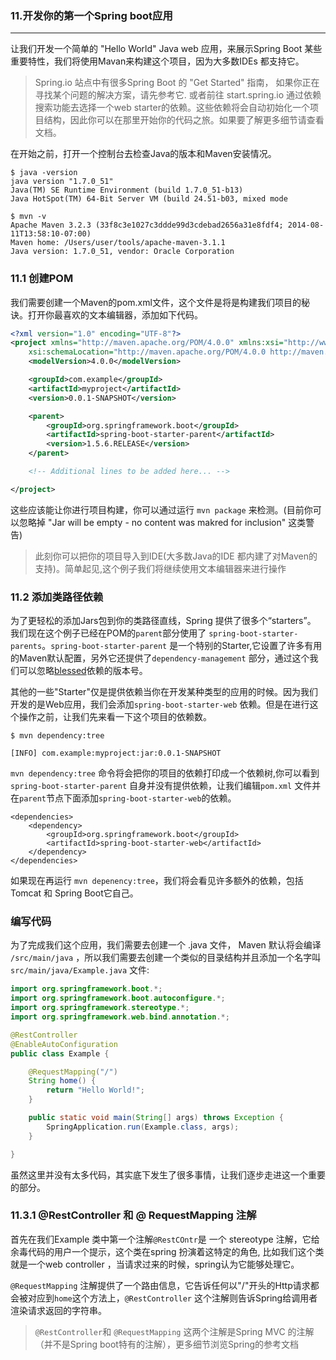 ### 11.开发你的第一个Spring boot应用
---
让我们开发一个简单的 "Hello World" Java web 应用，来展示Spring Boot 某些重要特性，我们将使用Mavan来构建这个项目，因为大多数IDEs 都支持它。


> Spring.io 站点中有很多Spring Boot 的 "Get Started" 指南， 如果你正在寻找某个问题的解决方案，请先参考它. 或者前往 start.spring.io 通过依赖搜索功能去选择一个web starter的依赖。这些依赖将会自动初始化一个项目结构，因此你可以在那里开始你的代码之旅。如果要了解更多细节请查看文档。


在开始之前，打开一个控制台去检查Java的版本和Maven安装情况。


```shell
$ java -version
java version "1.7.0_51"
Java(TM) SE Runtime Environment (build 1.7.0_51-b13)
Java HotSpot(TM) 64-Bit Server VM (build 24.51-b03, mixed mode

```


```
$ mvn -v
Apache Maven 3.2.3 (33f8c3e1027c3ddde99d3cdebad2656a31e8fdf4; 2014-08-11T13:58:10-07:00)
Maven home: /Users/user/tools/apache-maven-3.1.1
Java version: 1.7.0_51, vendor: Oracle Corporation

```

### 11.1 创建POM
我们需要创建一个Maven的pom.xml文件，这个文件是将是构建我们项目的秘诀。打开你最喜欢的文本编辑器，添加如下代码。



```xml
<?xml version="1.0" encoding="UTF-8"?>
<project xmlns="http://maven.apache.org/POM/4.0.0" xmlns:xsi="http://www.w3.org/2001/XMLSchema-instance"
    xsi:schemaLocation="http://maven.apache.org/POM/4.0.0 http://maven.apache.org/xsd/maven-4.0.0.xsd">
    <modelVersion>4.0.0</modelVersion>

    <groupId>com.example</groupId>
    <artifactId>myproject</artifactId>
    <version>0.0.1-SNAPSHOT</version>

    <parent>
        <groupId>org.springframework.boot</groupId>
        <artifactId>spring-boot-starter-parent</artifactId>
        <version>1.5.6.RELEASE</version>
    </parent>

    <!-- Additional lines to be added here... -->

</project>

```

这些应该能让你进行项目构建，你可以通过运行 `mvn package` 来检测。(目前你可以忽略掉 "Jar will be empty - no content was makred for inclusion" 这类警告)

> 此刻你可以把你的项目导入到IDE(大多数Java的IDE 都内建了对Maven的支持)。简单起见,这个例子我们将继续使用文本编辑器来进行操作

### 11.2 添加类路径依赖

为了更轻松的添加Jars包到你的类路径直线，Spring 提供了很多个“starters”。 我们现在这个例子已经在POM的`parent`部分使用了 `spring-boot-starter-parents`。`spring-boot-starter-parent` 是一个特别的Starter,它设置了许多有用的Maven默认配置，另外它还提供了`dependency-management` 部分，通过这个我们可以忽略[blessed](http://power1128.tumblr.com/post/94609602465/spring-boot%E4%B8%AD%E4%B8%BA%E4%BB%80%E4%B9%88%E5%BE%88%E5%A4%9Adependency%E4%B8%8D%E7%94%A8%E5%86%99%E7%89%88%E6%9C%AC%E5%8F%B7)依赖的版本号。

其他的一些"Starter"仅是提供依赖当你在开发某种类型的应用的时候。因为我们开发的是Web应用，我们会添加`spring-boot-starter-web` 依赖。但是在进行这个操作之前，让我们先来看一下这个项目的依赖数。


```
$ mvn dependency:tree

[INFO] com.example:myproject:jar:0.0.1-SNAPSHOT

```

`mvn dependency:tree` 命令将会把你的项目的依赖打印成一个依赖树,你可以看到 `spring-boot-starter-parent` 自身并没有提供依赖，让我们编辑`pom.xml` 文件并在`parent`节点下面添加`spring-boot-starter-web`的依赖。



```
<dependencies>
    <dependency>
        <groupId>org.springframework.boot</groupId>
        <artifactId>spring-boot-starter-web</artifactId>
    </dependency>
</dependencies>

```

如果现在再运行 `mvn depenency:tree`，我们将会看见许多额外的依赖，包括Tomcat 和 Spring Boot它自己。

### 编写代码

为了完成我们这个应用，我们需要去创建一个 .java 文件， Maven 默认将会编译 `/src/main/java` ，所以我们需要去创建一个类似的目录结构并且添加一个名字叫 `src/main/java/Example.java` 文件:



```java
import org.springframework.boot.*;
import org.springframework.boot.autoconfigure.*;
import org.springframework.stereotype.*;
import org.springframework.web.bind.annotation.*;

@RestController
@EnableAutoConfiguration
public class Example {

    @RequestMapping("/")
    String home() {
        return "Hello World!";
    }

    public static void main(String[] args) throws Exception {
        SpringApplication.run(Example.class, args);
    }

}

```

虽然这里并没有太多代码，其实底下发生了很多事情，让我们逐步走进这一个重要的部分。

### 11.3.1 @RestController 和 @ RequestMapping 注解

首先在我们Example 类中第一个注解`@RestCOntr`是 一个 stereotype 注解，它给余毒代码的用户一个提示，这个类在spring 扮演着这特定的角色, 比如我们这个类就是一个web controller ，当请求过来的时候，spring认为它能够处理它。

`@RequestMapping` 注解提供了一个路由信息，它告诉任何以"/"开头的Http请求都会被对应到`home`这个方法上，`@RestController` 这个注解则告诉Spring给调用者渲染请求返回的字符串。

> `@RestController`和 `@RequestMapping` 这两个注解是Spring MVC 的注解（并不是Spring boot特有的注解），更多细节浏览Spring的参考文档


























